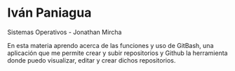 # Iván Paniagua

Sistemas Operativos - Jonathan Mircha

En esta materia aprendo acerca de las funciones y uso de GitBash, una aplicación que me permite crear y subir repositorios y Github la herramienta donde puedo visualizar, editar y crear dichos repositorios.

